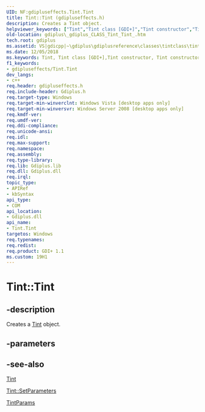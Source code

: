 ```yaml
---
UID: NF:gdipluseffects.Tint.Tint
title: Tint::Tint (gdipluseffects.h)
description: Creates a Tint object.helpviewer_keywords: ["Tint","Tint class [GDI+]","Tint constructor","Tint constructor [GDI+]","Tint constructor [GDI+]","Tint class","Tint.Tint","Tint::Tint","_gdiplus_CLASS_Tint_Tint_","gdiplus._gdiplus_CLASS_Tint_Tint_"]
old-location: gdiplus\_gdiplus_CLASS_Tint_Tint_.htm
tech.root: gdiplus
ms.assetid: VS|gdicpp|~\gdiplus\gdiplusreference\classes\tintclass\tintconstructors\tint.htm
ms.date: 12/05/2018
ms.keywords: Tint, Tint class [GDI+],Tint constructor, Tint constructor [GDI+], Tint constructor [GDI+],Tint class, Tint.Tint, Tint::Tint, _gdiplus_CLASS_Tint_Tint_, gdiplus._gdiplus_CLASS_Tint_Tint_
f1_keywords:
- gdipluseffects/Tint.Tint
dev_langs:
- c++
req.header: gdipluseffects.h
req.include-header: Gdiplus.h
req.target-type: Windows
req.target-min-winverclnt: Windows Vista [desktop apps only]
req.target-min-winversvr: Windows Server 2008 [desktop apps only]
req.kmdf-ver: 
req.umdf-ver: 
req.ddi-compliance: 
req.unicode-ansi: 
req.idl: 
req.max-support: 
req.namespace: 
req.assembly: 
req.type-library: 
req.lib: Gdiplus.lib
req.dll: Gdiplus.dll
req.irql: 
topic_type:
- APIRef
- kbSyntax
api_type:
- COM
api_location:
- Gdiplus.dll
api_name:
- Tint.Tint
targetos: Windows
req.typenames: 
req.redist: 
req.product: GDI+ 1.1
ms.custom: 19H1
---
```


# Tint::Tint


## -description


Creates a <a href="https://docs.microsoft.com/windows/desktop/api/gdipluseffects/nl-gdipluseffects-tint">Tint</a> object. 


## -parameters






## -see-also




<a href="https://docs.microsoft.com/windows/desktop/api/gdipluseffects/nl-gdipluseffects-tint">Tint</a>



<a href="https://docs.microsoft.com/windows/desktop/api/gdipluseffects/nf-gdipluseffects-tint-setparameters">Tint::SetParameters</a>



<a href="https://docs.microsoft.com/windows/desktop/api/gdipluseffects/ns-gdipluseffects-tintparams">TintParams</a>
 

 


